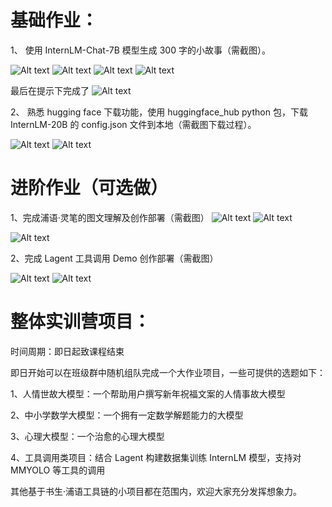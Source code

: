 # 基础作业：

1、 使用 InternLM-Chat-7B 模型生成 300 字的小故事（需截图）。

![Alt text](src/image.png)
![Alt text](src/image-1.png)
![Alt text](src/image-2.png)
![Alt text](src/image-3.png)

最后在提示下完成了
![Alt text](src/image-4.png)

2、 熟悉 hugging face 下载功能，使用 huggingface_hub python 包，下载 InternLM-20B 的 config.json 文件到本地（需截图下载过程）。

![Alt text](src/image-5.png)
![Alt text](src/image-6.png)



# 进阶作业（可选做）

1、完成浦语·灵笔的图文理解及创作部署（需截图）
![Alt text](src/image-10.png)
![Alt text](src/image-9.png)

![Alt text](src/image-11.png)

2、完成 Lagent 工具调用 Demo 创作部署（需截图）

![Alt text](src/image-7.png)
![Alt text](src/image-8.png) 




# 整体实训营项目：

时间周期：即日起致课程结束

即日开始可以在班级群中随机组队完成一个大作业项目，一些可提供的选题如下：

1、人情世故大模型：一个帮助用户撰写新年祝福文案的人情事故大模型

2、中小学数学大模型：一个拥有一定数学解题能力的大模型

3、心理大模型：一个治愈的心理大模型

4、工具调用类项目：结合 Lagent 构建数据集训练 InternLM 模型，支持对 MMYOLO 等工具的调用

其他基于书生·浦语工具链的小项目都在范围内，欢迎大家充分发挥想象力。